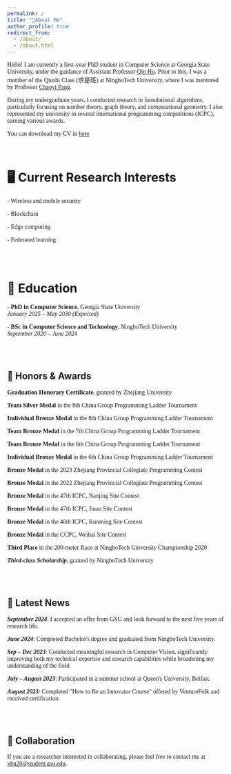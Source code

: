 ```yaml
---
permalink: /
title: "👋About Me"
author_profile: true
redirect_from: 
  - /about/
  - /about.html
---
```


<span style="font-family: 'EB Garamond', serif;">Hello! I am currently a first-year PhD student in Computer Science at Georgia State University, under the guidance of Assistant Professor [Qin Hu](https://qinhu2010.github.io/). Prior to this, I was a member of the Qiushi Class (求是班) at NingboTech University, where I was mentored by Professor [Chaoyi Pang](https://scholar.google.com.au/citations?user=PZZ9jIEAAAAJ&hl=en). </span>

<span style="font-family: 'EB Garamond', serif;">During my undergraduate years, I conducted research in foundational algorithms, particularly focusing on number theory, graph theory, and computational geometry. I also represented my university in several international programming competitions (ICPC), earning various awards.</span>

<span style="font-family: 'EB Garamond', serif;">You can download my CV in [here](assets/cv.pdf)</span>  
<br><br>


🖥️  Current Research Interests
======
<span style="font-family: 'EB Garamond', serif;">- Wireless and mobile security  </span>

<span style="font-family: 'EB Garamond', serif;">- Blockchain </span> 

<span style="font-family: 'EB Garamond', serif;">- Edge computing </span> 

<span style="font-family: 'EB Garamond', serif;">- Federated learning</span> 

<br><br>

🏫  Education
======
<span style="font-family: 'EB Garamond', serif;">- **PhD in Computer Science**, Georgia State University</span>  
  <span style="font-family: 'EB Garamond', serif;">*January 2025 – May 2030 (Expected)*</span>  
  
<span style="font-family: 'EB Garamond', serif;">- **BSc in Computer Science and Technology**, NingboTech University</span>  
  <span style="font-family: 'EB Garamond', serif;">*September 2020 – June 2024*</span>

<br><br>  

🙏  Honors & Awards
------
<span style="font-family: 'EB Garamond', serif;">**Graduation Honorary Certificate**, granted by Zhejiang University</span>

<span style="font-family: 'EB Garamond', serif;">**Team Silver Medal** in the 8th China Group Programming Ladder Tournament</span>

<span style="font-family: 'EB Garamond', serif;">**Individual Bronze Medal** in the 8th China Group Programming Ladder Tournament</span>

<span style="font-family: 'EB Garamond', serif;">**Team Bronze Medal** in the 7th China Group Programming Ladder Tournament</span>

<span style="font-family: 'EB Garamond', serif;">**Team Bronze Medal** in the 6th China Group Programming Ladder Tournament</span>

<span style="font-family: 'EB Garamond', serif;">**Individual Bronze Medal** in the 6th China Group Programming Ladder Tournament</span>

<span style="font-family: 'EB Garamond', serif;">**Bronze Medal** in the 2023 Zhejiang Provincial Collegiate Programming Contest</span>

<span style="font-family: 'EB Garamond', serif;">**Bronze Medal** in the 2022 Zhejiang Provincial Collegiate Programming Contest</span>

<span style="font-family: 'EB Garamond', serif;">**Bronze Medal** in the 47th ICPC, Nanjing Site Contest</span>

<span style="font-family: 'EB Garamond', serif;">**Bronze Medal** in the 47th ICPC, Jinan Site Contest</span>

<span style="font-family: 'EB Garamond', serif;">**Bronze Medal** in the 46th ICPC, Kunming Site Contest</span>

<span style="font-family: 'EB Garamond', serif;">**Bronze Medal** in the CCPC, Weihai Site Contest</span>

<span style="font-family: 'EB Garamond', serif;">**Third Place** in the 200-meter Race at NingboTech University Championship 2020</span>

<span style="font-family: 'EB Garamond', serif;">***Third-class Scholarship***, granted by NingboTech University</span>


<br><br>

📰  Latest News
------
<span style="font-family: 'EB Garamond', serif;">***September 2024***: I accepted an offer from GSU and look forward to the next five years of research life.</span>  

<span style="font-family: 'EB Garamond', serif;">***June 2024***: Completed Bachelor's degree and graduated from NingboTech University.</span>

<span style="font-family: 'EB Garamond', serif;">***Sep – Dec 2023***: Conducted meaningful research in Computer Vision, significantly improving both my technical expertise and research capabilities while broadening my understanding of the field</span>

<span style="font-family: 'EB Garamond', serif;">***July – August 2023***: Participated in a summer school at Queen's University, Belfast.</span>

<span style="font-family: 'EB Garamond', serif;">***August 2023***: Completed "How to Be an Innovator Course" offered by VentureFolk and received certification.</span> 


<br><br>

🙏  Collaboration
------
<span style="font-family: 'EB Garamond', serif;">If you are a researcher interested in collaborating, please feel free to contact me at [xhu20@student.gsu.edu](mailto:xhu20@student.gsu.edu).</span>  
